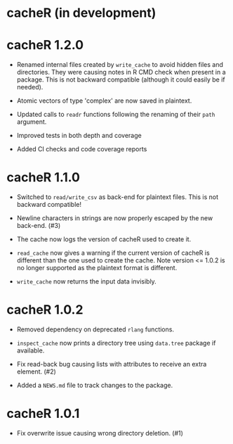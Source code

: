 # cacheR (in development)

# cacheR 1.2.0

* Renamed internal files created by `write_cache` to avoid hidden files and
directories. They were causing notes in R CMD check when present in a package.
This is not backward compatible (although it could easily be if needed).

* Atomic vectors of type 'complex' are now saved in plaintext.

* Updated calls to `readr` functions following the renaming of their `path` argument.

* Improved tests in both depth and coverage

* Added CI checks and code coverage reports

# cacheR 1.1.0

* Switched to `read/write_csv` as back-end for plaintext files. This is not
backward compatible!

* Newline characters in strings are now properly escaped by the new back-end. (#3)

* The cache now logs the version of cacheR used to create it.

* `read_cache` now gives a warning if the current version of cacheR is different
than the one used to create the cache. Note version <= 1.0.2 is no longer
supported as the plaintext format is different.

* `write_cache` now returns the input data invisibly.


# cacheR 1.0.2

* Removed dependency on deprecated `rlang` functions.

* `inspect_cache` now prints a directory tree using `data.tree` package if available.

* Fix read-back bug causing lists with attributes to receive an extra element. (#2)

* Added a `NEWS.md` file to track changes to the package.

# cacheR 1.0.1

* Fix overwrite issue causing wrong directory deletion. (#1)
